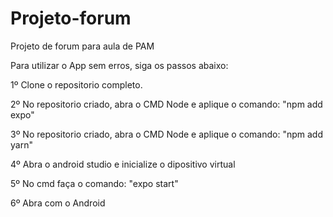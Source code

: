 # Projeto-forum
Projeto de forum para aula de PAM

Para utilizar o App sem erros, siga os passos abaixo:

1º Clone o repositorio completo.

2º No repositorio criado, abra o CMD Node e aplique o comando: "npm add expo"

3º No repositorio criado, abra o CMD Node e aplique o comando: "npm add yarn"

4º Abra o android studio e inicialize o dipositivo virtual

5º No cmd faça o comando: "expo start"

6º Abra com o Android
